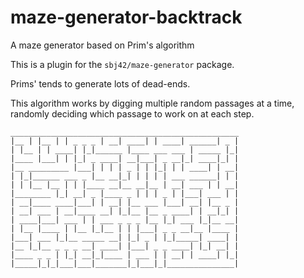 # maze-generator-backtrack
A maze generator based on Prim's algorithm

This is a plugin for the `sbj42/maze-generator` package.

Prims' tends to generate lots of dead-ends.

This algorithm works by digging multiple random passages at a time,
randomly deciding which passage to work on at each step.

```
___________________________________________________
|__ | |__ | | _ _ _ | __| ____| | ____| ______| _ |
| |__ | | ____| |_|______ |____ ___ ___ | _____ |_|
|____ |___| | |_| _ ____| __|___| _ __|_| ____|_| |
|__ _________ |___| | | | _ | | |_| | | ____| | __|
| |_|______ ___ _ |__ __|_| | | | | ___ ______| | |
| | |__ |__ | | |____ __|__ __|__ | __| ___ | | __|
|________ |_| __| _ |____ _ | | | _ | |___| ___ | |
| __|____ ____|___| | __| |__ ___ |___| __| |__ _ |
| __| ___ | __|____ __| |_|__ |__ _ ____| | __|_| |
| ____|___| ___ | | ___ _ _ _ |__ |_| ___ |_|__ __|
| |__ |____ | |__ |_|__ | | |___| _ _ __|__ |____ |
|___| ___ |_|__ _____ __| |_| _ | |_|_____| ____| |
|__ |_|__ _ _ _ __| ____| |___| _ _ ____| |_| __| |
|____ _ _ | |_| __|_|____ | ___ | | __| | ____| |_|
|_____|_|_|___|___|_______|_|___|_|_______________|
```
